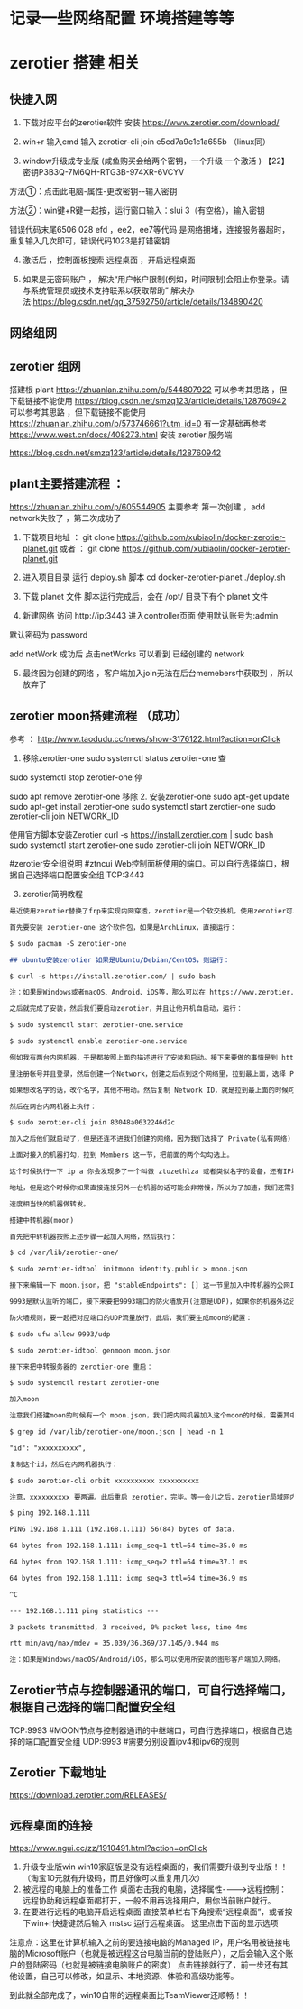 # 记录一些网络配置  环境搭建等等 

# zerotier 搭建 相关 


## 快捷入网 
1. 下载对应平台的zerotier软件  安装
https://www.zerotier.com/download/   

2. win+r 输入cmd  输入 zerotier-cli join e5cd7a9e1c1a655b （linux同）

3. window升级成专业版 (咸鱼购买会给两个密钥，一个升级  一个激活 )
【22】密钥P3B3Q-7M6QH-RTG3B-974XR-6VCYV

方法①：点击此电脑-属性-更改密钥--输入密钥 

方法②：win键+R键一起按，运行窗口输入：slui 3（有空格），输入密钥 

错误代码末尾6506  028  efd ，ee2，ee7等代码 是网络拥堵，连接服务器超时，重复输入几次即可，错误代码1023是打错密钥

4. 激活后 ，控制面板搜索 远程桌面 ，开启远程桌面

5. 如果是无密码账户 ， 解决“用户帐户限制(例如，时间限制)会阻止你登录。请与系统管理员或技术支持联系以获取帮助”   解决办法:https://blog.csdn.net/qq_37592750/article/details/134890420
   



## 网络组网 


## zerotier 组网 
搭建根 plant
https://zhuanlan.zhihu.com/p/544807922     可以参考其思路 ，但下载链接不能使用
https://blog.csdn.net/smzq123/article/details/128760942  可以参考其思路 ，但下载链接不能使用
https://zhuanlan.zhihu.com/p/573746661?utm_id=0    有一定基础再参考 
https://www.west.cn/docs/408273.html    安装 zerotier 服务端



https://blog.csdn.net/smzq123/article/details/128760942  


## plant主要搭建流程 ：
https://zhuanlan.zhihu.com/p/605544905      主要参考
第一次创建 ，add network失败了 ，第二次成功了 

1. 下载项目地址 ： 
git clone https://github.com/xubiaolin/docker-zerotier-planet.git 
或者 ：
git clone https://github.com/xubiaolin/docker-zerotier-planet.git

2. 进入项目目录    运行 deploy.sh 脚本
cd docker-zerotier-planet     ./deploy.sh 

3. 下载 planet 文件
脚本运行完成后，会在 /opt/ 目录下有个 planet 文件

4. 新建网络 
 访问 http://ip:3443 进入controller页面
 使用默认账号为:admin

默认密码为:password

add netWork 成功后   点击netWorks  可以看到 已经创建的 network

5. 最终因为创建的网络 ，客户端加入join无法在后台memebers中获取到  ，所以放弃了

## zerotier moon搭建流程 （成功）

参考 ： http://www.taodudu.cc/news/show-3176122.html?action=onClick

1. 移除zerotier-one
sudo systemctl status zerotier-one 查

 sudo systemctl stop zerotier-one 停

   sudo apt remove zerotier-one  移除
2. 安装zerotier-one
sudo apt-get update
sudo apt-get install zerotier-one
sudo systemctl start zerotier-one
sudo zerotier-cli join NETWORK_ID

使用官方脚本安装Zerotier
curl -s https://install.zerotier.com | sudo bash
sudo systemctl start zerotier-one
sudo zerotier-cli join NETWORK_ID

#zerotier安全组说明
#ztncui Web控制面板使用的端口。可以自行选择端口，根据自己选择端口配置安全组
TCP:3443


3. zerotier简明教程
``` md
最近使用zerotier替换了frp来实现内网穿透，zerotier是一个软交换机，使用zerotier可以让多台内网机器组成一个局域网。

首先要安装 zerotier-one 这个软件包，如果是ArchLinux，直接运行：

$ sudo pacman -S zerotier-one

## ubuntu安装zerotier 如果是Ubuntu/Debian/CentOS，则运行：

$ curl -s https://install.zerotier.com/ | sudo bash

注：如果是Windows或者macOS、Android、iOS等，那么可以在 https://www.zerotier.com/download/ 下载zerotier

之后就完成了安装，然后我们要启动zerotier，并且让他开机自启动，运行：

$ sudo systemctl start zerotier-one.service

$ sudo systemctl enable zerotier-one.service

例如我有两台内网机器，于是都按照上面的描述进行了安装和启动。接下来要做的事情是到 https://my.zerotier.com/

里注册帐号并且登录，然后创建一个Network，创建之后点到这个网络里，拉到最上面，选择 Private(私有网络) ，这样别人加入的时候就需要认证，

如果想改名字的话，改个名字，其他不用动。然后复制 Network ID，就是拉到最上面的时候可以看到的一个类似 83048a0632246d2c 的字符串。

然后在两台内网机器上执行：

$ sudo zerotier-cli join 83048a0632246d2c

加入之后他们就启动了，但是还连不进我们创建的网络，因为我们选择了 Private(私有网络) ，我们还需要到 https://my.zerotier.com/

上面对接入的机器打勾，拉到 Members 这一节，把前面的两个勾勾选上。

这个时候执行一下 ip a 你会发现多了一个叫做 ztuzethlza 或者类似名字的设备，还有IP地址，这就是zerotier组建的局域网的IP

地址，但是这个时候你如果直接连接另外一台机器的话可能会非常慢，所以为了加速，我们还需要一台在国内的，或者是在国外但是访问

速度相当快的机器做转发。

搭建中转机器(moon)

首先把中转机器按照上述步骤一起加入网络，然后执行：

$ cd /var/lib/zerotier-one/

$ sudo zerotier-idtool initmoon identity.public > moon.json

接下来编辑一下 moon.json，把 "stableEndpoints": [] 这一节里加入中转机器的公网IP，例如 "stableEndpoints": ["1.2.3.4/9993"]，其中

9993是默认监听的端口，接下来要把9993端口的防火墙放开(注意是UDP)，如果你的机器外边还有防火墙的话，也要一起放开，例如阿里云的机器就有

防火墙规则，要一起把对应端口的UDP流量放行，此后，我们要生成moon的配置：

$ sudo ufw allow 9993/udp

$ sudo zerotier-idtool genmoon moon.json

接下来把中转服务器的 zerotier-one 重启：

$ sudo systemctl restart zerotier-one

加入moon

注意我们搭建moon的时候有一个 moon.json，我们把内网机器加入这个moon的时候，需要其中的一个id：

$ grep id /var/lib/zerotier-one/moon.json | head -n 1

"id": "xxxxxxxxxx",

复制这个id，然后在内网机器执行：

$ sudo zerotier-cli orbit xxxxxxxxxx xxxxxxxxxx

注意，xxxxxxxxxx 要两遍。此后重启 zerotier，完毕。等一会儿之后，zerotier局域网内的机器就可以互相访问了，延时非常低：

$ ping 192.168.1.111

PING 192.168.1.111 (192.168.1.111) 56(84) bytes of data.

64 bytes from 192.168.1.111: icmp_seq=1 ttl=64 time=35.0 ms

64 bytes from 192.168.1.111: icmp_seq=2 ttl=64 time=37.1 ms

64 bytes from 192.168.1.111: icmp_seq=3 ttl=64 time=36.9 ms

^C

--- 192.168.1.111 ping statistics ---

3 packets transmitted, 3 received, 0% packet loss, time 4ms

rtt min/avg/max/mdev = 35.039/36.369/37.145/0.944 ms

注：如果是Windows/macOS/Android/iOS，那么可以使用所安装的图形客户端加入网络。
```


## Zerotier节点与控制器通讯的端口，可自行选择端口，根据自己选择的端口配置安全组
TCP:9993
#MOON节点与控制器通讯的中继端口，可自行选择端口，根据自己选择的端口配置安全组
UDP:9993
#需要分别设置ipv4和ipv6的规则


## Zerotier 下载地址    
https://download.zerotier.com/RELEASES/



## 远程桌面的连接 

https://www.ngui.cc/zz/1910491.html?action=onClick

1. 升级专业版win 
win10家庭版是没有远程桌面的，我们需要升级到专业版！！（淘宝10元就有升级码，而且好像可以重复用几次）
2. 被远程的电脑上的准备工作
  桌面右击我的电脑，选择属性---->远程控制：远程协助和远程桌面都打开，一般不用再选择用户，用你当前账户就行。
3. 在要进行远程的电脑开启远程桌面
直接菜单栏右下角搜索“远程桌面”，或者按下win+r快捷键然后输入 mstsc 运行远程桌面。
这里点击下面的显示选项

注意点：这里在计算机输入之前的要连接电脑的Managed IP，用户名用被链接电脑的Microsoft账户（也就是被远程这台电脑当前的登陆账户），之后会输入这个账户的登陆密码（也就是被链接电脑账户的密度）
点击链接就行了，前一步还有其他设置，自己可以修改，如显示、本地资源、体验和高级功能等。

到此就全部完成了，win10自带的远程桌面比TeamViewer还顺畅！！

